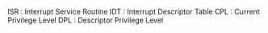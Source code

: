 ISR : Interrupt Service Routine
IDT : Interrupt Descriptor Table
CPL : Current Privilege Level
DPL : Descriptor Privilege Level
